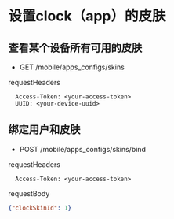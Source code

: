 # 设置clock（app）的皮肤

## 查看某个设备所有可用的皮肤

* GET /mobile/apps_configs/skins

requestHeaders

```
  Access-Token: <your-access-token>
  UUID: <your-device-uuid>
```

## 绑定用户和皮肤

* POST /mobile/apps_configs/skins/bind

requestHeaders

```
  Access-Token: <your-access-token>
```

requestBody

```json
{"clockSkinId": 1}
```

